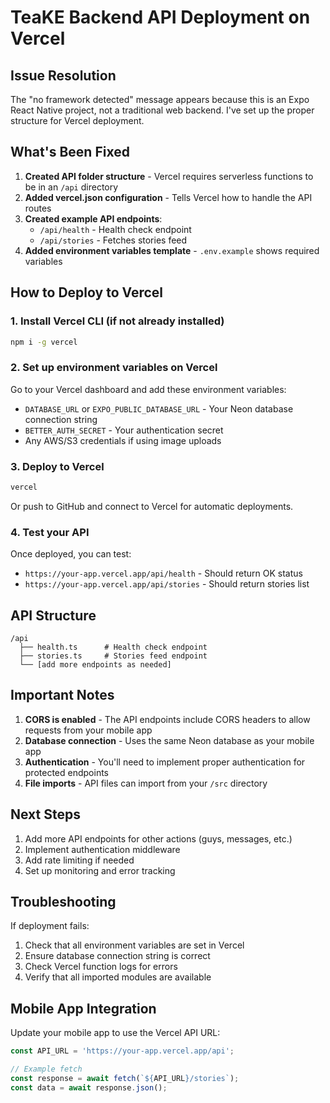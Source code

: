 # TeaKE Backend API Deployment on Vercel

## Issue Resolution

The "no framework detected" message appears because this is an Expo React Native project, not a traditional web backend. I've set up the proper structure for Vercel deployment.

## What's Been Fixed

1. **Created API folder structure** - Vercel requires serverless functions to be in an `/api` directory
2. **Added vercel.json configuration** - Tells Vercel how to handle the API routes
3. **Created example API endpoints**:
   - `/api/health` - Health check endpoint
   - `/api/stories` - Fetches stories feed
4. **Added environment variables template** - `.env.example` shows required variables

## How to Deploy to Vercel

### 1. Install Vercel CLI (if not already installed)
```bash
npm i -g vercel
```

### 2. Set up environment variables on Vercel
Go to your Vercel dashboard and add these environment variables:
- `DATABASE_URL` or `EXPO_PUBLIC_DATABASE_URL` - Your Neon database connection string
- `BETTER_AUTH_SECRET` - Your authentication secret
- Any AWS/S3 credentials if using image uploads

### 3. Deploy to Vercel
```bash
vercel
```

Or push to GitHub and connect to Vercel for automatic deployments.

### 4. Test your API
Once deployed, you can test:
- `https://your-app.vercel.app/api/health` - Should return OK status
- `https://your-app.vercel.app/api/stories` - Should return stories list

## API Structure

```
/api
  ├── health.ts      # Health check endpoint
  ├── stories.ts     # Stories feed endpoint
  └── [add more endpoints as needed]
```

## Important Notes

1. **CORS is enabled** - The API endpoints include CORS headers to allow requests from your mobile app
2. **Database connection** - Uses the same Neon database as your mobile app
3. **Authentication** - You'll need to implement proper authentication for protected endpoints
4. **File imports** - API files can import from your `/src` directory

## Next Steps

1. Add more API endpoints for other actions (guys, messages, etc.)
2. Implement authentication middleware
3. Add rate limiting if needed
4. Set up monitoring and error tracking

## Troubleshooting

If deployment fails:
1. Check that all environment variables are set in Vercel
2. Ensure database connection string is correct
3. Check Vercel function logs for errors
4. Verify that all imported modules are available

## Mobile App Integration

Update your mobile app to use the Vercel API URL:
```typescript
const API_URL = 'https://your-app.vercel.app/api';

// Example fetch
const response = await fetch(`${API_URL}/stories`);
const data = await response.json();
```
